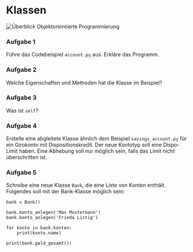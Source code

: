 
# Klassen

![Überblick Objektorientierte Programmierung](oop_simple.png)

### Aufgabe 1

Führe das Codebeispiel `account.py` aus. Erkläre das Programm. 

### Aufgabe 2

Welche Eigenschaften und Methoden hat die Klasse im Beispiel?

### Aufgabe 3

Was ist `self`?

### Aufgabe 4

Erstelle eine abgleitete Klasse ähnlich dem Beispiel `savings_account.py` für ein Girokonto mit Dispositionskredit. Der neue Kontotyp soll eine Dispo-Limit haben. Eine Abhebung soll nur möglich sein, falls das Limit nicht überschritten ist.

### Aufgabe 5

Schreibe eine neue Klasse `Bank`, die eine Liste von Konten enthält. Folgendes soll mit der Bank-Klasse möglich sein:

    bank = Bank()

    bank.konto_anlegen('Max Mustermann')
    bank.konto_anlegen('Frieda Listig')

    for konto in bank.konten:
        print(konto.name)

    print(bank.geld_gesamt())